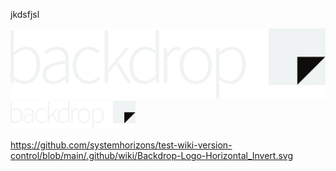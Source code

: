 jkdsfjsl

![Alt text](./Backdrop-Logo-Horizontal_Invert.svg)
<img src="./Backdrop-Logo-Horizontal_Invert.svg" width=200, height=auto>

https://github.com/systemhorizons/test-wiki-version-control/blob/main/.github/wiki/Backdrop-Logo-Horizontal_Invert.svg
